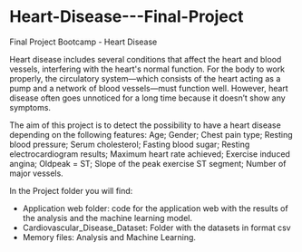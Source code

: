 # Heart-Disease---Final-Project
Final Project Bootcamp - Heart Disease

Heart disease includes several conditions that affect the heart and blood vessels, interfering with the heart's normal function. For the body to work properly, the circulatory system—which consists of the heart acting as a pump and a network of blood vessels—must function well. However, heart disease often goes unnoticed for a long time because it doesn’t show any symptoms.

The aim of this project is to detect the possibility to have a heart disease depending on the following features:
Age; 
Gender; 
Chest pain type; 
Resting blood pressure; 
Serum cholesterol; 
Fasting blood sugar; 
Resting electrocardiogram results; 
Maximum heart rate achieved; 
Exercise induced angina; 
Oldpeak = ST; 
Slope of the peak exercise ST segment; 
Number of major vessels. 

In the Project folder you will find:
- Application web folder: code for the application web with the results of the analysis and the machine learning model.
- Cardiovascular_Disease_Dataset: Folder with the datasets in format csv 
- Memory files: Analysis and Machine Learning.

